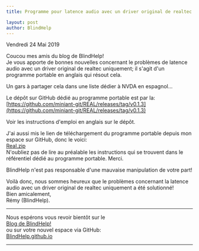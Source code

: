```yaml
---
title: Programme pour latence audio avec un driver original de realtec  uniquement

layout: post
author: BlindHelp
---
```


<footer>Vendredi 24 Mai 2019</footer>


Coucou mes amis du blog de BlindHelp!               
Je vous apporte de bonnes nouvelles  concernant le problèmes  de latence audio avec un driver original de realtec  uniquement; il s'agit d'un programme portable en anglais qui résout cela.    

Un gars à partager cela dans une liste dédier à NVDA en espagnol...    

Le dépôt sur GitHub dédié au programme portable est par la:    
[https://github.com/miniant-git/REAL/releases/tag/v0.1.3](https://github.com/miniant-git/REAL/releases/tag/v0.1.3)    

Voir les instructions d'emploi en anglais sur le dépôt.    

J'ai aussi mis le lien de téléchargement du programme portable depuis mon espace sur GitHub, donc le voici:    
[Real.zip](https://blindhelp.github.io/Real.zip)    
N'oubliez pas de lire au préalable les instructions qui se trouvent dans le référentiel dédié au programme portable. Merci.    

BlindHelp n'est pas responsable d'une mauvaise manipulation de votre part!    

Voilà donc, nous sommes heureux que le problèmes concernant la latence audio avec un driver original de realtec  uniquement a été solutionné!                 
Bien amicalement,              
Rémy (BlindHelp).

---

Nous espérons vous revoir bientôt sur le      
[Blog de BlindHelp!](http://blindhelp.blogspot.fr/)                    
ou sur  votre nouvel espace via GitHub:                     
[BlindHelp.github.io](https://blindhelp.github.io)                    

---